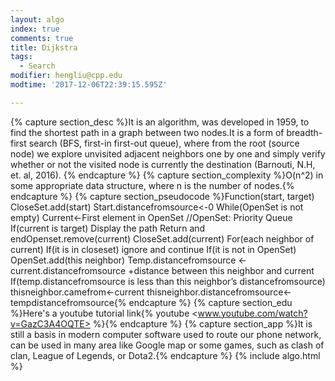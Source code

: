 ```yaml
---
layout: algo
index: true
comments: true
title: Dijkstra
tags:
  - Search
modifier: hengliu@cpp.edu
modtime: '2017-12-06T22:39:15.595Z'

---
```

{% capture section_desc %}It is an algorithm, was developed in 1959, to find the shortest path in a graph between two nodes.It is a form of breadth-first search (BFS, first-in first-out queue), where from the root (source node) we explore unvisited adjacent neighbors one by one and simply verify whether or not the visited node is currently the destination (Barnouti, N.H, et. al, 2016). {% endcapture %}
{% capture section_complexity %}O(n^2) in some appropriate data structure, where n is the number of nodes.{% endcapture %}
{% capture section_pseudocode %}Function(start, target)
CloseSet.add(start)
Start.distancefromsource<-0
While(OpenSet is not empty)
Current<-First element in OpenSet //OpenSet: Priority Queue
If(current is target)
	Display the path
	Return and endOpenset.remove(current)
CloseSet.add(current)
For(each neighbor of current)
	If(it is in closeset) ignore and continue
	If(it is not in OpenSet) OpenSet.add(this neighbor)
		Temp.distancefromsource <-current.distancefromsource +distance between this neighbor and current
	If(temp.distancefromsource is less than this neighbor’s distancefromsource)
		thisneighbor.camefrom<-current
		thisneighbor.distancefromsource<-tempdistancefromsource{% endcapture %}
{% capture section_edu %}Here's a youtube tutorial link{% youtube <www.youtube.com/watch?v=GazC3A4OQTE> %}{% endcapture %}
{% capture section_app %}It is still a basis in modern computer software used to route our phone network, can be used in many area like Google map or some games, such as clash of clan, League of Legends, or Dota2.{% endcapture %}
{% include algo.html %}